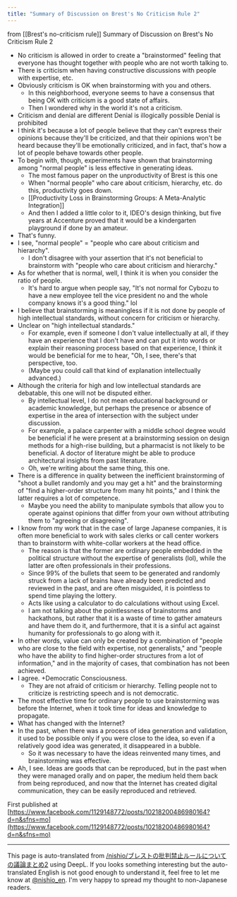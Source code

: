 ```yaml
---
title: "Summary of Discussion on Brest's No Criticism Rule 2"
---
```


from  [[Brest's no-criticism rule]]
Summary of Discussion on Brest's No Criticism Rule 2
- No criticism is allowed in order to create a "brainstormed" feeling that everyone has thought together with people who are not worth talking to.
- There is criticism when having constructive discussions with people with expertise, etc.
- Obviously criticism is OK when brainstorming with you and others.
    - In this neighborhood, everyone seems to have a consensus that being OK with criticism is a good state of affairs.
    - Then I wondered why in the world it's not a criticism.
- Criticism and denial are different Denial is illogically possible Denial is prohibited
- I think it's because a lot of people believe that they can't express their opinions because they'll be criticized, and that their opinions won't be heard because they'll be emotionally criticized, and in fact, that's how a lot of people behave towards other people.
- To begin with, though, experiments have shown that brainstorming among "normal people" is less effective in generating ideas.
    - The most famous paper on the unproductivity of Brest is this one
    - When "normal people" who care about criticism, hierarchy, etc. do this, productivity goes down.
    - [[Productivity Loss in Brainstorming Groups: A Meta-Analytic Integration]]
    - And then I added a little color to it, IDEO's design thinking, but five years at Accenture proved that it would be a kindergarten playground if done by an amateur.
- That's funny.
- I see, "normal people" = "people who care about criticism and hierarchy".
    - I don't disagree with your assertion that it's not beneficial to brainstorm with "people who care about criticism and hierarchy."
- As for whether that is normal, well, I think it is when you consider the ratio of people.
    - It's hard to argue when people say, "It's not normal for Cybozu to have a new employee tell the vice president no and the whole company knows it's a good thing." lol
- I believe that brainstorming is meaningless if it is not done by people of high intellectual standards, without concern for criticism or hierarchy.
- Unclear on "high intellectual standards."
    - For example, even if someone I don't value intellectually at all, if they have an experience that I don't have and can put it into words or explain their reasoning process based on that experience, I think it would be beneficial for me to hear, "Oh, I see, there's that perspective, too.
    - (Maybe you could call that kind of explanation intellectually advanced.)
- Although the criteria for high and low intellectual standards are debatable, this one will not be disputed either.
    - By intellectual level, I do not mean educational background or academic knowledge, but perhaps the presence or absence of expertise in the area of intersection with the subject under discussion.
    - For example, a palace carpenter with a middle school degree would be beneficial if he were present at a brainstorming session on design methods for a high-rise building, but a pharmacist is not likely to be beneficial. A doctor of literature might be able to produce architectural insights from past literature.
    - Oh, we're writing about the same thing, this one.
- There is a difference in quality between the inefficient brainstorming of "shoot a bullet randomly and you may get a hit" and the brainstorming of "find a higher-order structure from many hit points," and I think the latter requires a lot of competence.
    - Maybe you need the ability to manipulate symbols that allow you to operate against opinions that differ from your own without attributing them to "agreeing or disagreeing".
- I know from my work that in the case of large Japanese companies, it is often more beneficial to work with sales clerks or call center workers than to brainstorm with white-collar workers at the head office.
    - The reason is that the former are ordinary people embedded in the political structure without the expertise of generalists (lol), while the latter are often professionals in their professions.
    - Since 99% of the bullets that seem to be generated and randomly struck from a lack of brains have already been predicted and reviewed in the past, and are often misguided, it is pointless to spend time playing the lottery.
    - Acts like using a calculator to do calculations without using Excel.
    - I am not talking about the pointlessness of brainstorms and hackathons, but rather that it is a waste of time to gather amateurs and have them do it, and furthermore, that it is a sinful act against humanity for professionals to go along with it.
- In other words, value can only be created by a combination of "people who are close to the field with expertise, not generalists," and "people who have the ability to find higher-order structures from a lot of information," and in the majority of cases, that combination has not been achieved.
- I agree. +Democratic Consciousness.
    - They are not afraid of criticism or hierarchy. Telling people not to criticize is restricting speech and is not democratic.
- The most effective time for ordinary people to use brainstorming was before the Internet, when it took time for ideas and knowledge to propagate.
- What has changed with the Internet?
- In the past, when there was a process of idea generation and validation, it used to be possible only if you were close to the idea, so even if a relatively good idea was generated, it disappeared in a bubble.
    - So it was necessary to have the ideas reinvented many times, and brainstorming was effective.
- Ah, I see. Ideas are goods that can be reproduced, but in the past when they were managed orally and on paper, the medium held them back from being reproduced, and now that the Internet has created digital communication, they can be easily reproduced and retrieved.

First published at [https://www.facebook.com/1129148772/posts/10218200486980164?d=n&sfns=mo](https://www.facebook.com/1129148772/posts/10218200486980164?d=n&sfns=mo)

---
This page is auto-translated from [/nishio/ブレストの批判禁止ルールについての議論まとめ2](https://scrapbox.io/nishio/ブレストの批判禁止ルールについての議論まとめ2) using DeepL. If you looks something interesting but the auto-translated English is not good enough to understand it, feel free to let me know at [@nishio_en](https://twitter.com/nishio_en). I'm very happy to spread my thought to non-Japanese readers.